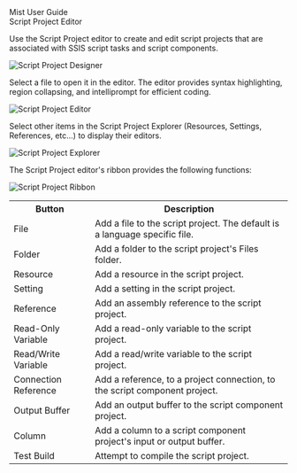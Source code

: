 <div class="LanguageTitle">Mist User Guide</div>
<div class="TopicHeader">Script Project Editor</div>
<p>Use the Script Project editor to create and edit script projects that are 
associated with SSIS script tasks and script components.</p>
<img class="InstructionStepImage" src="https://varigencecom.blob.core.windows.net/images-mistdocumentation-editoroverviews/ScriptProject1.png" alt="Script Project Designer"/>
<p>Select a file to open it in the editor. The editor provides syntax 
highlighting, region collapsing, and intelliprompt for efficient coding.</p>
<img class="InstructionStepImage" src="https://varigencecom.blob.core.windows.net/images-mistdocumentation-editoroverviews/ScriptProject2.png" alt="Script Project Editor"/>
<p>Select other items in the Script Project Explorer (Resources, Settings, 
References, etc...) to display their editors.</p>
<img class="InstructionStepImage" src="https://varigencecom.blob.core.windows.net/images-mistdocumentation-editoroverviews/ScriptProject3.png" alt="Script Project Explorer"/>
<p>The Script Project editor's ribbon provides the following functions:</p>
<img class="InstructionStepImage" src="https://varigencecom.blob.core.windows.net/images-mistdocumentation-editoroverviews/ScriptProject4.png" alt="Script Project Ribbon"/>
<table>
	<tr><th>Button</th><th>Description</th></tr>
	<tr><td>File</td><td>Add a file to the script project. The default is a language specific file.</td></tr>
	<tr><td>Folder</td><td>Add a folder to the script project's Files folder.</td></tr>
	<tr><td>Resource</td><td>Add a resource in the script project.</td></tr>
	<tr><td>Setting</td><td>Add a setting in the script project.</td></tr>
	<tr><td>Reference</td><td>Add an assembly reference to the script project.</td></tr>
	<tr><td>Read-Only Variable</td><td>Add a read-only variable to the script project.</td></tr>
	<tr><td>Read/Write Variable</td><td>Add a read/write variable to the script project.</td></tr>
	<tr><td>Connection Reference</td><td>Add a reference, to a project 
		connection, to the script component project.</td></tr>
	<tr><td>Output Buffer</td><td>Add an output buffer to the script component 
		project.</td></tr>
	<tr><td>Column</td><td>Add a column to a script component project's input or 
		output buffer.</td></tr>
	<tr><td>Test Build</td><td>Attempt to compile the script project.</td></tr>
</table>

